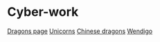 # Cyber-work
[Dragons page](Dragons.md)
[Unicorns](Unicorns.md)
[Chinese dragons](Chinese-dragon.md)
[Wendigo](wendigo.md)

